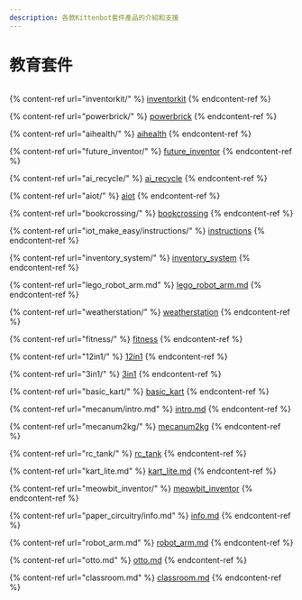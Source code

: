 ```yaml
---
description: 各款Kittenbot套件產品的介紹和支援
---
```


# 教育套件

<figure><img src="../.gitbook/assets/kits.png" alt=""><figcaption></figcaption></figure>

{% content-ref url="inventorkit/" %}
[inventorkit](inventorkit/)
{% endcontent-ref %}

{% content-ref url="powerbrick/" %}
[powerbrick](powerbrick/)
{% endcontent-ref %}

{% content-ref url="aihealth/" %}
[aihealth](aihealth/)
{% endcontent-ref %}

{% content-ref url="future_inventor/" %}
[future\_inventor](future\_inventor/)
{% endcontent-ref %}

{% content-ref url="ai_recycle/" %}
[ai\_recycle](ai\_recycle/)
{% endcontent-ref %}

{% content-ref url="aiot/" %}
[aiot](aiot/)
{% endcontent-ref %}

{% content-ref url="bookcrossing/" %}
[bookcrossing](bookcrossing/)
{% endcontent-ref %}

{% content-ref url="iot_make_easy/instructions/" %}
[instructions](iot\_make\_easy/instructions/)
{% endcontent-ref %}

{% content-ref url="inventory_system/" %}
[inventory\_system](inventory\_system/)
{% endcontent-ref %}

{% content-ref url="lego_robot_arm.md" %}
[lego\_robot\_arm.md](lego\_robot\_arm.md)
{% endcontent-ref %}

{% content-ref url="weatherstation/" %}
[weatherstation](weatherstation/)
{% endcontent-ref %}

{% content-ref url="fitness/" %}
[fitness](fitness/)
{% endcontent-ref %}

{% content-ref url="12in1/" %}
[12in1](12in1/)
{% endcontent-ref %}

{% content-ref url="3in1/" %}
[3in1](3in1/)
{% endcontent-ref %}

{% content-ref url="basic_kart/" %}
[basic\_kart](basic\_kart/)
{% endcontent-ref %}

{% content-ref url="mecanum/intro.md" %}
[intro.md](mecanum/intro.md)
{% endcontent-ref %}

{% content-ref url="mecanum2kg/" %}
[mecanum2kg](mecanum2kg/)
{% endcontent-ref %}

{% content-ref url="rc_tank/" %}
[rc\_tank](rc\_tank/)
{% endcontent-ref %}

{% content-ref url="kart_lite.md" %}
[kart\_lite.md](kart\_lite.md)
{% endcontent-ref %}

{% content-ref url="meowbit_inventor/" %}
[meowbit\_inventor](meowbit\_inventor/)
{% endcontent-ref %}

{% content-ref url="paper_circuitry/info.md" %}
[info.md](paper\_circuitry/info.md)
{% endcontent-ref %}

{% content-ref url="robot_arm.md" %}
[robot\_arm.md](robot\_arm.md)
{% endcontent-ref %}

{% content-ref url="otto.md" %}
[otto.md](otto.md)
{% endcontent-ref %}

{% content-ref url="classroom.md" %}
[classroom.md](classroom.md)
{% endcontent-ref %}
